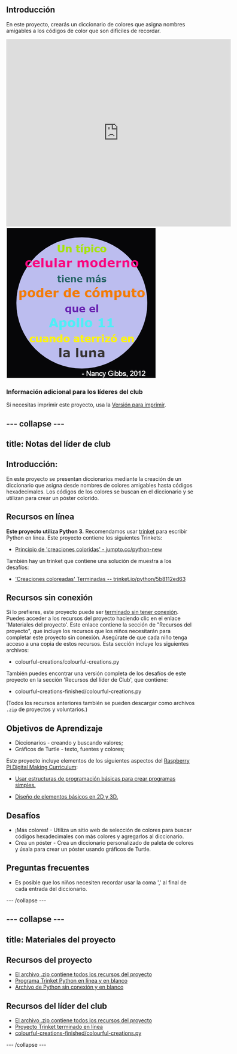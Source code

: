 ## Introducción

En este proyecto, crearás un diccionario de colores que asigna nombres amigables a los códigos de color que son difíciles de recordar.

<div class="trinket">
  <iframe src="https://trinket.io/embed/python/5b8112ed63?outputOnly=true&start=result" width="600" height="500" frameborder="0" marginwidth="0" marginheight="0" allowfullscreen>
  </iframe>
  <img src="images/colourful-finished.png">
</div>

### Información adicional para los líderes del club

Si necesitas imprimir este proyecto, usa la [Versión para imprimir](https://projects.raspberrypi.org/es-LA/projects/colourful-creations/print).

--- collapse ---
---
title: Notas del líder de club
---

## Introducción:

En este proyecto se presentan diccionarios mediante la creación de un diccionario que asigna desde nombres de colores amigables hasta códigos hexadecimales. Los códigos de los colores se buscan en el diccionario y se utilizan para crear un póster colorido.

## Recursos en línea

**Este proyecto utiliza Python 3.** Recomendamos usar [trinket](https://trinket.io/) para escribir Python en línea. Este proyecto contiene los siguientes Trinkets:

* [Principio de 'creaciones coloridas' - jumpto.cc/python-new](http://jumpto.cc/python-new)

También hay un trinket que contiene una solución de muestra a los desafíos:

* ['Creaciones coloreadas' Terminadas -- trinket.io/python/5b8112ed63](https://trinket.io/python/5b8112ed63)

## Recursos sin conexión

Si lo prefieres, este proyecto puede ser [terminado sin tener conexión](https://www.codeclubprojects.org/en-GB/resources/python-working-offline/). Puedes acceder a los recursos del proyecto haciendo clic en el enlace 'Materiales del proyecto'. Este enlace contiene la sección de "Recursos del proyecto", que incluye los recursos que los niños necesitarán para completar este proyecto sin conexión. Asegúrate de que cada niño tenga acceso a una copia de estos recursos. Esta sección incluye los siguientes archivos:

* colourful-creations/colourful-creations.py

También puedes encontrar una versión completa de los desafíos de este proyecto en la sección 'Recursos del líder de Club', que contiene:

* colourful-creations-finished/colourful-creations.py

(Todos los recursos anteriores también se pueden descargar como archivos `.zip` de proyectos y voluntarios.)

## Objetivos de Aprendizaje

* Diccionarios - creando y buscando valores;
* Gráficos de Turtle - texto, fuentes y colores;

Este proyecto incluye elementos de los siguientes aspectos del [Raspberry Pi Digital Making Curriculum](http://rpf.io/curriculum):

* [Usar estructuras de programación básicas para crear programas simples.](https://www.raspberrypi.org/curriculum/programming/creator)

* [Diseño de elementos básicos en 2D y 3D.](https://www.raspberrypi.org/curriculum/design/creator)

## Desafíos

* ¡Más colores! - Utiliza un sitio web de selección de colores para buscar códigos hexadecimales con más colores y agregarlos al diccionario. 
* Crea un póster - Crea un diccionario personalizado de paleta de colores y úsala para crear un póster usando gráficos de Turtle. 

## Preguntas frecuentes

* Es posible que los niños necesiten recordar usar la coma ',' al final de cada entrada del diccionario. 

--- /collapse ---

--- collapse ---
---
title: Materiales del proyecto
---

## Recursos del proyecto

* [El archivo .zip contiene todos los recursos del proyecto](resources/colourful-creations-project-resources.zip)
* [Programa Trinket Python en línea y en blanco](http://jumpto.cc/python-new)
* [Archivo de Python sin conexión y en blanco](resources/new-new.py)

## Recursos del líder del club

* [El archivo .zip contiene todos los recursos del proyecto](resources/colourful-creations-volunteer-resources.zip)
* [Proyecto Trinket terminado en línea](https://trinket.io/python/5b8112ed63)
* [colourful-creations-finished/colourful-creations.py](resources/colourful-creations-finished-colourful-creations.py)

--- /collapse ---